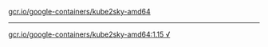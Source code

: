 [gcr.io/google-containers/kube2sky-amd64](https://hub.docker.com/r/anjia0532/kube2sky-amd64/tags/) 

----
[gcr.io/google-containers/kube2sky-amd64:1.15 √](https://hub.docker.com/r/anjia0532/google-containers.kube2sky-amd64/tags/)

